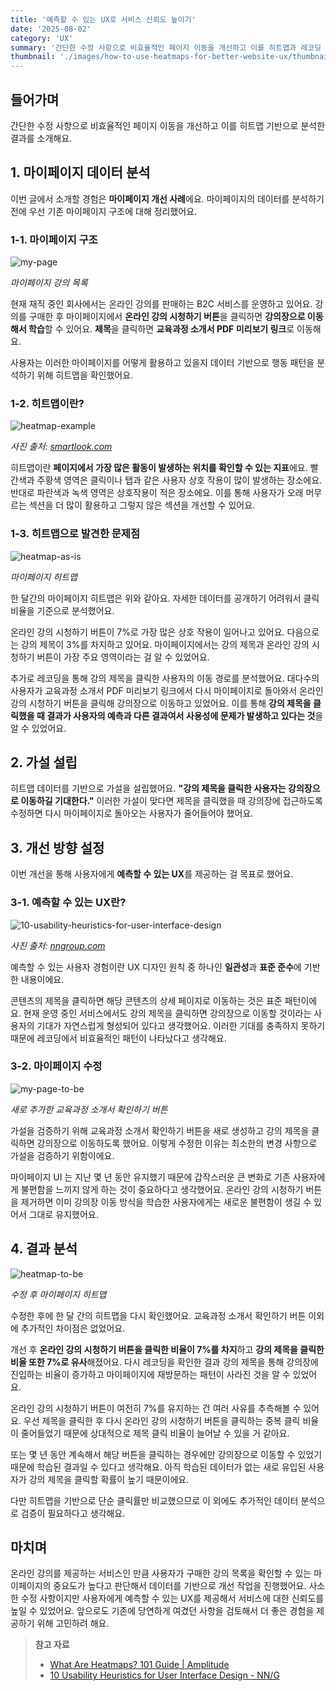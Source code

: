 ```yaml
---
title: '예측할 수 있는 UX로 서비스 신뢰도 높이기'
date: '2025-08-02'
category: 'UX'
summary: '간단한 수정 사항으로 비효율적인 페이지 이동을 개선하고 이를 히트맵과 레코딩 기반으로 분석한 결과를 소개해요.'
thumbnail: './images/how-to-use-heatmaps-for-better-website-ux/thumbnail.jpeg'
---
```


## 들어가며

간단한 수정 사항으로 비효율적인 페이지 이동을 개선하고 이를 히트맵 기반으로 분석한 결과를 소개해요.

## 1. 마이페이지 데이터 분석

이번 글에서 소개할 경험은 **마이페이지 개선 사례**에요. 마이페이지의 데이터를 분석하기 전에 우선 기존 마이페이지 구조에 대해 정리했어요.

### 1-1. 마이페이지 구조

![my-page](./images/how-to-use-heatmaps-for-better-website-ux/my-page-as-is.jpeg)

<em>마이페이지 강의 목록</em>

현재 재직 중인 회사에서는 온라인 강의를 판매하는 B2C 서비스를 운영하고 있어요. 강의를 구매한 후 마이페이지에서 **온라인 강의 시청하기 버튼**을 클릭하면 **강의장으로 이동해서 학습**할 수 있어요. **제목**을 클릭하면 **교육과정 소개서 PDF 미리보기 링크**로 이동해요.

사용자는 이러한 마이페이지를 어떻게 활용하고 있을지 데이터 기반으로 행동 패턴을 분석하기 위해 히트맵을 확인했어요.

### 1-2. 히트맵이란?

![heatmap-example](./images/how-to-use-heatmaps-for-better-website-ux/heatmap-example.jpeg)

<em>사진 출처: <a href="https://www.smartlook.com/heatmaps-guide" target="_blank" rel="noreferrer noopener" aria-label="heatmap-example">smartlook.com</a></em>

히트맵이란 **페이지에서 가장 많은 활동이 발생하는 위치를 확인할 수 있는 지표**에요. 빨간색과 주황색 영역은 클릭이나 탭과 같은 사용자 상호 작용이 많이 발생하는 장소에요. 반대로 파란색과 녹색 영역은 상호작용이 적은 장소에요. 이를 통해 사용자가 오래 머무르는 섹션을 더 많이 활용하고 그렇지 않은 섹션을 개선할 수 있어요.

### 1-3. 히트맵으로 발견한 문제점

![heatmap-as-is](./images/how-to-use-heatmaps-for-better-website-ux/heatmap-as-is.jpeg)

<em>마이페이지 히트맵</em>

한 달간의 마이페이지 히트맵은 위와 같아요. 자세한 데이터를 공개하기 어려워서 클릭 비율을 기준으로 분석했어요.

온라인 강의 시청하기 버튼이 7%로 가장 많은 상호 작용이 일어나고 있어요. 다음으로는 강의 제목이 3%를 차지하고 있어요. 마이페이지에서는 강의 제목과 온라인 강의 시청하기 버튼이 가장 주요 영역이라는 걸 알 수 있었어요.

추가로 레코딩을 통해 강의 제목을 클릭한 사용자의 이동 경로를 분석했어요. 대다수의 사용자가 교육과정 소개서 PDF 미리보기 링크에서 다시 마이페이지로 돌아와서 온라인 강의 시청하기 버튼을 클릭해 강의장으로 이동하고 있었어요. 이를 통해 **강의 제목을 클릭했을 때 결과가 사용자의 예측과 다른 결과여서 사용성에 문제가 발생하고 있다는 것**을 알 수 있었어요.

## 2. 가설 설립

히트맵 데이터를 기반으로 가설을 설립했어요. **"강의 제목을 클릭한 사용자는 강의장으로 이동하길 기대한다."** 이러한 가설이 맞다면 제목을 클릭했을 때 강의장에 접근하도록 수정하면 다시 마이페이지로 돌아오는 사용자가 줄어들어야 했어요.

## 3. 개선 방향 설정

이번 개선을 통해 사용자에게 **예측할 수 있는 UX**를 제공하는 걸 목표로 했어요.

### 3-1. 예측할 수 있는 UX란?

![10-usability-heuristics-for-user-interface-design](./images/how-to-use-heatmaps-for-better-website-ux/10-usability-heuristics-for-user-interface-design.jpeg)

<em>사진 출처: <a href="https://www.nngroup.com/articles/ten-usability-heuristics" target="_blank" rel="noreferrer noopener" aria-label="ten-usability-heuristics">nngroup.com</a></em>

예측할 수 있는 사용자 경험이란 UX 디자인 원칙 중 하나인 **일관성**과 **표준 준수**에 기반한 내용이에요.

콘텐츠의 제목을 클릭하면 해당 콘텐츠의 상세 페이지로 이동하는 것은 표준 패턴이에요. 현재 운영 중인 서비스에서도 강의 제목을 클릭하면 강의장으로 이동할 것이라는 사용자의 기대가 자연스럽게 형성되어 있다고 생각했어요. 이러한 기대를 충족하지 못하기 때문에 레코딩에서 비효율적인 패턴이 나타났다고 생각해요.

### 3-2. 마이페이지 수정

![my-page-to-be](./images/how-to-use-heatmaps-for-better-website-ux/my-page-to-be.jpeg)

<em>새로 추가한 교육과정 소개서 확인하기 버튼</em>

가설을 검증하기 위해 교육과정 소개서 확인하기 버튼을 새로 생성하고 강의 제목을 클릭하면 강의장으로 이동하도록 했어요. 이렇게 수정한 이유는 최소한의 변경 사항으로 가설을 검증하기 위함이에요.

마이페이지 UI 는 지난 몇 년 동안 유지했기 때문에 갑작스러운 큰 변화로 기존 사용자에게 불편함을 느끼지 않게 하는 것이 중요하다고 생각했어요. 온라인 강의 시청하기 버튼을 제거하면 이미 강의장 이동 방식을 학습한 사용자에게는 새로운 불편함이 생길 수 있어서 그대로 유지했어요.

## 4. 결과 분석

![heatmap-to-be](./images/how-to-use-heatmaps-for-better-website-ux/heatmap-to-be.jpeg)

<em>수정 후 마이페이지 히트맵</em>

수정한 후에 한 달 간의 히트맵을 다시 확인했어요. 교육과정 소개서 확인하기 버튼 이외에 추가적인 차이점은 없었어요.

개선 후 **온라인 강의 시청하기 버튼을 클릭한 비율이 7%를 차지**하고 **강의 제목을 클릭한 비율 또한 7%로 유사**해졌어요. 다시 레코딩을 확인한 결과 강의 제목을 통해 강의장에 진입하는 비율이 증가하고 마이페이지에 재방문하는 패턴이 사라진 것을 알 수 있었어요. 

온라인 강의 시청하기 버튼이 여전히 7%를 유지하는 건 여러 사유를 추측해볼 수 있어요. 우선 제목을 클릭한 후 다시 온라인 강의 시청하기 버튼을 클릭하는 중복 클릭 비율이 줄어들었기 때문에 상대적으로 제목 클릭 비율이 늘어날 수 있을 거 같아요.

또는 몇 년 동안 계속해서 해당 버튼을 클릭하는 경우에만 강의장으로 이동할 수 있었기 때문에 학습된 결과일 수 있다고 생각해요. 아직 학습된 데이터가 없는 새로 유입된 사용자가 강의 제목을 클릭할 확률이 높기 때문이에요.

다만 히트맵을 기반으로 단순 클릭률만 비교했으므로 이 외에도 추가적인 데이터 분석으로 검증이 필요하다고 생각해요.

## 마치며

온라인 강의를 제공하는 서비스인 만큼 사용자가 구매한 강의 목록을 확인할 수 있는 마이페이지의 중요도가 높다고 판단해서 데이터를 기반으로 개선 작업을 진행했어요. 사소한 수정 사항이지만 사용자에게 예측할 수 있는 UX를 제공해서 서비스에 대한 신뢰도를 높일 수 있었어요. 앞으로도 기존에 당연하게 여겼던 사항을 검토해서 더 좋은 경험을 제공하기 위해 고민하려 해요.

> **참고 자료**
> 
> - [What Are Heatmaps? 101 Guide | Amplitude](https://amplitude.com/explore/analytics/heatmaps)
> - [10 Usability Heuristics for User Interface Design - NN/G](https://www.nngroup.com/articles/ten-usability-heuristics)

